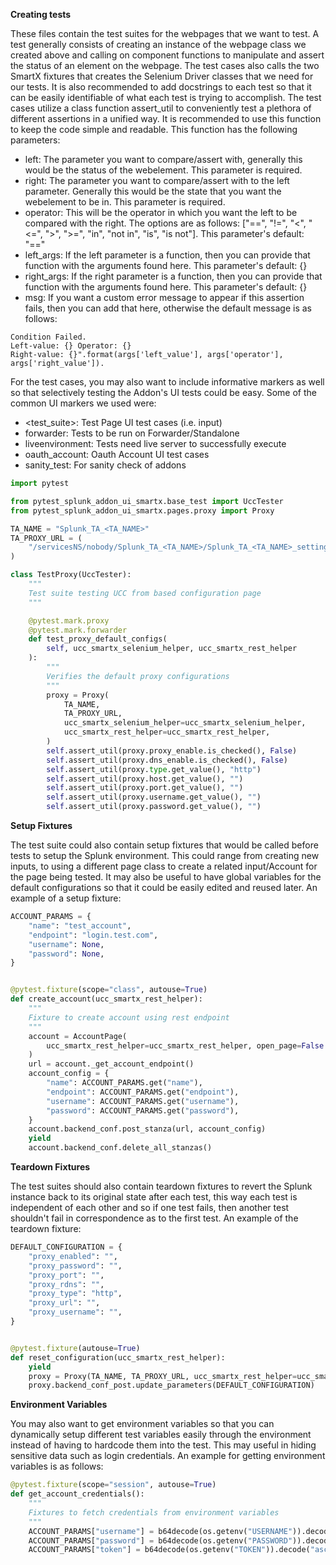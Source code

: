 **Creating tests**

These files contain the test suites for the webpages that we want to test. A test generally consists of creating an instance of the webpage class we created above and calling on component functions to manipulate and assert the status of an element on the webpage. The test cases also calls the two SmartX fixtures that creates the Selenium Driver classes that we need for our tests. It is also recommended to add docstrings to each test so that it can be easily identifiable of what each test is trying to accomplish.
The test cases utilize a class function assert_util to conveniently test a plethora of different assertions in a unified way. It is recommended to use this function to keep the code simple and readable. This function has the following parameters:

 - left: The parameter you want to compare/assert with, generally this would be the status of the webelement. This parameter is required.
 - right: The parameter you want to compare/assert with to the left parameter. Generally this would be the state that you want the webelement to be in. This parameter is required.
 - operator: This will be the operator in which you want the left to be compared with the right. The options are as follows: \["==", "!=", "\<", "\<=", ">", ">=", "in", "not in", "is", "is not"\]. This parameter's default: "=="
 - left_args: If the left parameter is a function, then you can provide that function with the arguments found here. This parameter's default: {}
 - right_args: If the right parameter is a function, then you can provide that function with the arguments found here. This parameter's default: {}
 - msg: If you want a custom error message to appear if this assertion fails, then you can add that here, otherwise the default message is as follows: 
 ```
 Condition Failed. 
 Left-value: {} Operator: {} 
 Right-value: {}".format(args['left_value'], args['operator'], args['right_value']).
 ```

For the test cases, you may also want to include informative markers as well so that selectively testing the Addon's UI tests could be easy. Some of the common UI markers we used were:

 - &lt;test_suite&gt;: Test Page UI test cases (i.e. input)
 - forwarder: Tests to be run on Forwarder/Standalone
 - liveenvironment: Tests need live server to successfully execute
 - oauth_account: Oauth Account UI test cases
 - sanity_test: For sanity check of addons

```python
import pytest

from pytest_splunk_addon_ui_smartx.base_test import UccTester
from pytest_splunk_addon_ui_smartx.pages.proxy import Proxy

TA_NAME = "Splunk_TA_<TA_NAME>"
TA_PROXY_URL = (
    "/servicesNS/nobody/Splunk_TA_<TA_NAME>/Splunk_TA_<TA_NAME>_settings/proxy"
)

class TestProxy(UccTester):
    """
    Test suite testing UCC from based configuration page
    """

    @pytest.mark.proxy
    @pytest.mark.forwarder
    def test_proxy_default_configs(
        self, ucc_smartx_selenium_helper, ucc_smartx_rest_helper
    ):
        """
        Verifies the default proxy configurations
        """
        proxy = Proxy(
            TA_NAME,
            TA_PROXY_URL,
            ucc_smartx_selenium_helper=ucc_smartx_selenium_helper,
            ucc_smartx_rest_helper=ucc_smartx_rest_helper,
        )
        self.assert_util(proxy.proxy_enable.is_checked(), False)
        self.assert_util(proxy.dns_enable.is_checked(), False)
        self.assert_util(proxy.type.get_value(), "http")
        self.assert_util(proxy.host.get_value(), "")
        self.assert_util(proxy.port.get_value(), "")
        self.assert_util(proxy.username.get_value(), "")
        self.assert_util(proxy.password.get_value(), "")

```


**Setup Fixtures**

The test suite could also contain setup fixtures that would be called before tests to setup the Splunk environment. This could range from creating new inputs, to using a different page class to create a related input/Account for the page being tested. It may also be useful to have global variables for the default configurations so that it could be easily edited and reused later.
An example of a setup fixture:

```python
ACCOUNT_PARAMS = {
    "name": "test_account",
    "endpoint": "login.test.com",
    "username": None,
    "password": None,
}


@pytest.fixture(scope="class", autouse=True)
def create_account(ucc_smartx_rest_helper):
    """
    Fixture to create account using rest endpoint
    """
    account = AccountPage(
        ucc_smartx_rest_helper=ucc_smartx_rest_helper, open_page=False
    )
    url = account._get_account_endpoint()
    account_config = {
        "name": ACCOUNT_PARAMS.get("name"),
        "endpoint": ACCOUNT_PARAMS.get("endpoint"),
        "username": ACCOUNT_PARAMS.get("username"),
        "password": ACCOUNT_PARAMS.get("password"),
    }
    account.backend_conf.post_stanza(url, account_config)
    yield
    account.backend_conf.delete_all_stanzas()

```


**Teardown Fixtures**

The test suites should also contain teardown fixtures to revert the Splunk instance back to its original state after each test, this way each test is independent of each other and so if one test fails, then another test shouldn't fail in correspondence as to the first test.
An example of the teardown fixture:

```python
DEFAULT_CONFIGURATION = {
    "proxy_enabled": "",
    "proxy_password": "",
    "proxy_port": "",
    "proxy_rdns": "",
    "proxy_type": "http",
    "proxy_url": "",
    "proxy_username": "",
}


@pytest.fixture(autouse=True)
def reset_configuration(ucc_smartx_rest_helper):
    yield
    proxy = Proxy(TA_NAME, TA_PROXY_URL, ucc_smartx_rest_helper=ucc_smartx_rest_helper)
    proxy.backend_conf_post.update_parameters(DEFAULT_CONFIGURATION)

```


**Environment Variables**

You may also want to get environment variables so that you can dynamically setup different test variables easily through the environment instead of having to hardcode them into the test. This may useful in hiding sensitive data such as login credentials.
An example for getting environment variables is as follows:

```python
@pytest.fixture(scope="session", autouse=True)
def get_account_credentials():
    """
    Fixtures to fetch credentials from environment variables
    """
    ACCOUNT_PARAMS["username"] = b64decode(os.getenv("USERNAME")).decode("ascii")
    ACCOUNT_PARAMS["password"] = b64decode(os.getenv("PASSWORD")).decode("ascii")
    ACCOUNT_PARAMS["token"] = b64decode(os.getenv("TOKEN")).decode("ascii")

```
